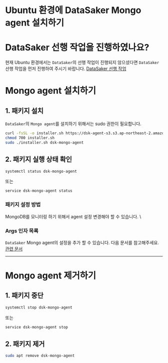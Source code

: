 # Ubuntu 환경에 DataSaker Mongo agent 설치하기

# DataSaker 선행 작업을 진행하였나요?
현재 Ubuntu 환경에서는 `DataSaker`의 선행 작업이 진행되지 않으셨다면 `DataSaker` 선행 작업을 먼저 진행하여 주시기 바랍니다. [DataSaker 선행 작업](${MANUAL_UBUNTU_KR})

# Mongo agent 설치하기
## 1. 패키지 설치
`DataSaker`의 `Mongo agent`를 설치하기 위해서는 sudo 권한이 필요합니다.
<!-- 
example API Key : VAR_GLOBAL_APIKEY=1234567890abcdef1234567890abcdef
 -->
```bash
curl -fsSL -o installer.sh https://dsk-agent-s3.s3.ap-northeast-2.amazonaws.com/dsk-agent-s3/public/install.sh
chmod 700 installer.sh
sudo ./installer.sh dsk-mongo-agent
```

## 2. 패키지 실행 상태 확인
```bash
systemctl status dsk-mongo-agent
```
또는
```bash
service dsk-mongo-agent status
```

### 패키지 설정 방법
MongoDB를 모니터링 하기 위해서 agent 설정 변경해야 할 수 있습니다. \

### Args 인자 목록
`DataSaker` Mongo agent의 설정을 추가 할 수 있습니다.
다음 문서를 참고해주세요. [관련 문서](../../../../../settings/dsk-mongo-agent/settings.md)

---
# Mongo agent 제거하기
## 1. 패키지 중단
```bash
systemctl stop dsk-mongo-agent
```
또는
```bash
service dsk-mongo-agent stop
```

## 2. 패키지 제거
```bash
sudo apt remove dsk-mongo-agent
```